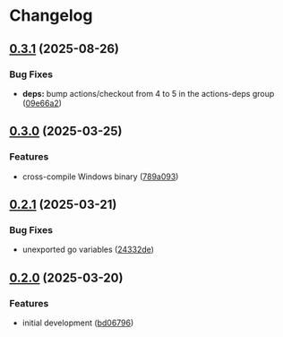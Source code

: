 # Changelog

## [0.3.1](https://github.com/stanislavbebej-ext43345/summon-secrets-manager/compare/v0.3.0...v0.3.1) (2025-08-26)


### Bug Fixes

* **deps:** bump actions/checkout from 4 to 5 in the actions-deps group ([09e66a2](https://github.com/stanislavbebej-ext43345/summon-secrets-manager/commit/09e66a2902d342d07368bb18a30cb3ec0b23bb67))

## [0.3.0](https://github.com/stanislavbebej-ext43345/summon-secrets-manager/compare/v0.2.1...v0.3.0) (2025-03-25)


### Features

* cross-compile Windows binary ([789a093](https://github.com/stanislavbebej-ext43345/summon-secrets-manager/commit/789a0931ca7c5a7accce8ac8708ae9cacbd5fba0))

## [0.2.1](https://github.com/stanislavbebej-ext43345/summon-secrets-manager/compare/v0.2.0...v0.2.1) (2025-03-21)


### Bug Fixes

* unexported go variables ([24332de](https://github.com/stanislavbebej-ext43345/summon-secrets-manager/commit/24332de98386d23ea6871a7b61723cbd9f397921))

## [0.2.0](https://github.com/stanislavbebej-ext43345/summon-secrets-manager/compare/v0.1.0...v0.2.0) (2025-03-20)


### Features

* initial development ([bd06796](https://github.com/stanislavbebej-ext43345/summon-secrets-manager/commit/bd06796030ebff1d8aa4413cd6636354665ccce2))
